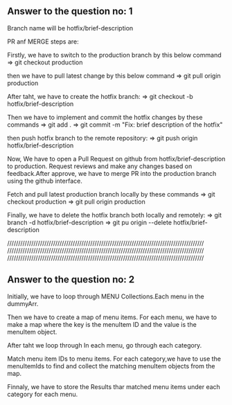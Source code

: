 ## Answer to the question no: 1

Branch name will be hotfix/brief-description

PR anf MERGE steps are:

Firstly, we have to switch to the production branch by this below command
=> git checkout production

then we have to pull latest change by this below command
=> git pull origin production

After taht, we have to create the hotfix branch:
=> git checkout -b hotfix/brief-description

Then we have to implement and commit the hotfix changes by these commands
=> git add .
=> git commit -m "Fix: brief description of the hotfix"

then push hotfix branch to the remote repository:
=> git push origin hotfix/brief-description

Now,
We have to open a Pull Request on github from hotfix/brief-description to production. Request reviews and make any changes based
on feedback.After approve, we have to merge PR into the production branch using the github interface.

Fetch and pull latest production branch locally by these commands
=> git checkout production
=> git pull origin production

Finally, we have to delete the hotfix branch both locally and remotely:
=> git branch -d hotfix/brief-description
=> git pu origin --delete hotfix/brief-description

//////////////////////////////////////////////////////////////////////////////////////////
//////////////////////////////////////////////////////////////////////////////////////////
//////////////////////////////////////////////////////////////////////////////////////////

## Answer to the question no: 2

Initially, we have to loop through MENU Collections.Each menu in the dummyArr.

Then we have to create a map of menu items. For each menu, we have to make a map where the key is the menuItem ID and the value is the menuItem object.

After taht we loop through In each menu, go through each category.

Match menu item IDs to menu items. For each category,we have to use the menuItemIds to find and collect the matching menuItem objects from the map.

Finnaly, we have to store the Results thar matched menu items under each category for each menu.
